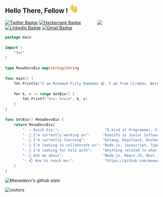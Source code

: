 <h2> Hello There, Fellow <Developers/>! <img src="https://raw.githubusercontent.com/ABSphreak/ABSphreak/master/gifs/Hi.gif" width="30px"></h2>
<img align='right' src='https://i.pinimg.com/originals/9e/a7/2e/9ea72ef078139ced289852e8a4ea0c5c.gif' width='200"'>

[![Twitter Badge](https://img.shields.io/badge/-@mframadann-000000?style=for-the-badge&logo=x&logoColor=white&link=https://twitter.com/mframadann)](https://twitter.com/mframadann)
[![Hackerrank Badge](https://img.shields.io/badge/-dev.ramadann-2EC866?style=for-the-badge&logo=HackerRank&logoColor=white&link=https://www.hackerrank.com/profile/dev_ramadann)](https://www.hackerrank.com/profile/dev_ramadann)
[![Linkedin Badge](https://img.shields.io/badge/-Muhamad%20Firly%20Ramadan-blue?style=for-the-badge&logo=Linkedin&logoColor=white&link=https://www.linkedin.com/in/muhamad-firly-ramadan/)](https://www.linkedin.com/in/muhamad-firly-ramadan/)
[![Gmail Badge](https://img.shields.io/badge/-dev.ramadann@gmail.com-c14438?style=for-the-badge&logo=Gmail&logoColor=white&link=mailto:dev.ramadann@gmail.com)](mailto:dev.ramadann@gmail.com)

```go
package main

import (
    "fmt"
)

type MeowDevvBio map[string]string

func main() {
    fmt.Println("I am Muhamad Firly Ramadan 😃. I am from Cirebon, West Java, Indonesia. I love to explore and learn about technologies.")

    for k, v := range GetBio() {
        fmt.Printf("%+v: %+v\n", k, v)
    }
}

func GetBio() MeowDevvBio {
    return MeowDevvBio{
        "- ⚡ Quick bio:":                     "A kind of Programmer, Coder, Cat Lovers😺",
        "- 🔭 I’m currently working on":      "Kominfo as Junior Software Engineer",
        "- 🌱 I’m currently learning":        "Golang, Keycloack, Docker, Vue JS",
        "- 👯 I’m looking to collaborate on": "Node.js, Javascript, Typescript ,Golang and Docker related projects",
        "- 🤔 I’m looking for help with":     "Anything related to what I am currently learning:D",
        "- 💬 Ask me about":                  "Node.js, React.JS, Next.js, Golang, PHP, Laravel, SQL, Software Design & Architecture, Web Development and SEO",
        "- 📫 How to reach me:":              "https://github.com/meowdevv",
    }
}
```

![Meowdevv's github stats](https://github-readme-stats.vercel.app/api?username=meowdevv&hide=["issues"]&show_icons=true)

![visitors](https://visitor-badge.glitch.me/badge?page_id=meowdevv.meowdevv)
